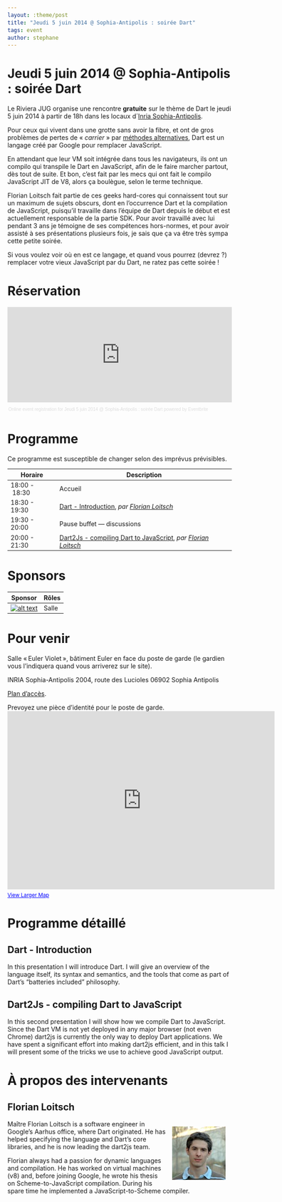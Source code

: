 ```yaml
---
layout: :theme/post
title: "Jeudi 5 juin 2014 @ Sophia-Antipolis : soirée Dart"
tags: event
author: stephane
---
```


# Jeudi 5 juin 2014 @ Sophia-Antipolis : soirée Dart

Le Riviera JUG organise une rencontre **gratuite** sur le thème de Dart le jeudi 5 juin 2014 à partir de 18h dans les locaux d´[Inria Sophia-Antipolis](http://maps.google.fr/maps?f=q&source=s_q&hl=en&geocode=&q=inria,+sophia-antipolis&sll=47.15984,2.988281&sspn=20.81297,46.757813&ie=UTF8&t=h&ll=43.616722,7.067868&spn=0.005406,0.011415&z=17&iwloc=A).

Pour ceux qui vivent dans une grotte sans avoir la fibre, et ont de gros problèmes de pertes de « _carrier_ » par [méthodes alternatives](http://www.ietf.org/rfc/rfc1149.txt), Dart est un langage créé par Google pour remplacer JavaScript.

En attendant que leur VM soit intégrée dans tous les navigateurs, ils ont un compilo qui transpile le Dart en JavaScript, afin de le faire marcher partout, dès tout de suite. Et bon, c’est fait par les mecs qui ont fait le compilo JavaScript JIT de V8, alors ça boulègue, selon le terme technique.

Florian Loitsch fait partie de ces geeks hard-cores qui connaissent tout sur un maximum de sujets obscurs, dont en l’occurrence Dart et la compilation de JavaScript, puisqu’il travaille dans l’équipe de Dart depuis le début et est actuellement responsable de la partie SDK. Pour avoir travaillé avec lui pendant 3 ans je témoigne de ses compétences hors-normes, et pour avoir assisté à ses présentations plusieurs fois, je sais que ça va être très sympa cette petite soirée.

Si vous voulez voir où en est ce langage, et quand vous pourrez (devrez ?) remplacer votre vieux JavaScript par du Dart, ne ratez pas cette soirée !

# Réservation

<div style="width:100%; text-align:left;" ><iframe  src="https://www.eventbrite.com/tickets-external?eid=11219290199&ref=etckt" frameborder="0" height="214" width="100%" vspace="0" hspace="0" marginheight="5" marginwidth="5" scrolling="auto" allowtransparency="true"></iframe><div style="font-family:Helvetica, Arial; font-size:10px; padding:5px 0 5px; margin:2px; width:100%; text-align:left;" ><a style="color:#ddd; text-decoration:none;" target="_blank" href="http://www.eventbrite.com/r/etckt">Online event registration</a><span style="color:#ddd;"> for </span><a style="color:#ddd; text-decoration:none;" target="_blank" href="https://www.eventbrite.com/e/jeudi-5-juin-2014-sophia-antipolis-soiree-dart-tickets-11219290199?ref=etckt">Jeudi 5 juin 2014 @ Sophia-Antipolis : soirée Dart</a> <span style="color:#ddd;">powered by</span> <a style="color:#ddd; text-decoration:none;" target="_blank" href="http://www.eventbrite.com?ref=etckt">Eventbrite</a></div></div>

# Programme

<div class='warning'>Ce programme est susceptible de changer selon des imprévus prévisibles.</div>

|Horaire|Description|
|---|---|
|18:00 - 18:30|Accueil|
|18:30 - 19:30|[Dart - Introduction](#HDart-Introduction), _par [Florian Loitsch](#HFlorianLoitsch)_|
|19:30 - 20:00|Pause buffet — discussions|
|20:00 - 21:30|[Dart2Js - compiling Dart to JavaScript](#HDart2Js-compilingDarttoJavaScript), _par [Florian Loitsch](#HFlorianLoitsch)_|

# Sponsors

|Sponsor|Rôles|
|---|---|
|[![alt text]({site.page('Sponsors/index.md').image('inria-2-150px.png')})](http://www.inria.fr/sophia)  | Salle|

# Pour venir

Salle « Euler Violet », bâtiment Euler en face du poste de garde (le gardien vous l’indiquera quand vous arriverez sur le site).

INRIA Sophia-Antipolis
2004, route des Lucioles
06902 Sophia Antipolis

[Plan d’accès](http://www-sop.inria.fr/presentation/data/plan_sophia.jpg).

<div class='warning'>Prevoyez une pièce d’identité pour le poste de garde.</div>

<iframe width="600" height="400" frameborder="0" scrolling="no" marginheight="0" marginwidth="0" src="http://maps.google.fr/maps?f=q&amp;source=s_q&amp;hl=en&amp;geocode=&amp;q=inria,+sophia-antipolis&amp;sll=47.15984,2.988281&amp;sspn=20.81297,46.757813&amp;ie=UTF8&amp;t=h&amp;ll=43.626819,7.071934&amp;spn=0.005406,0.011415&amp;z=14&amp;iwloc=A&amp;cid=556043547175134685&amp;output=embed"></iframe><br /><small><a href="http://maps.google.fr/maps?f=q&amp;source=embed&amp;hl=en&amp;geocode=&amp;q=inria,+sophia-antipolis&amp;sll=47.15984,2.988281&amp;sspn=20.81297,46.757813&amp;ie=UTF8&amp;t=h&amp;ll=43.626819,7.071934&amp;spn=0.005406,0.011415&amp;z=14&amp;iwloc=A&amp;cid=556043547175134685" style="color:#0000FF;text-align:left">View Larger Map</a></small>

# Programme détaillé

## Dart - Introduction

In this presentation I will introduce Dart. I will give an overview of the language itself, its syntax and semantics, and the tools that come as part of Dart’s “batteries included” philosophy.

## Dart2Js - compiling Dart to JavaScript

In this second presentation I will show how we compile Dart to JavaScript. Since the Dart VM is not yet deployed in any major browser (not even Chrome) dart2js is currently the only way to deploy Dart applications. We have spent a significant effort into making dart2js efficient, and in this talk I will present some of the tricks we use to achieve good JavaScript output.

# À propos des intervenants

## Florian Loitsch

<img style='float: right; margin: 1em' src='florian-loitsch-120.jpg'/>

Maître Florian Loitsch is a software engineer in Google’s Aarhus office, where Dart originated. He has helped specifying the language and Dart’s core libraries, and he is now leading the dart2js team.

Florian always had a passion for dynamic languages and compilation. He has worked on virtual machines (v8) and, before joining Google, he wrote his thesis on Scheme-to-JavaScript compilation. During his spare time he implemented a JavaScript-to-Scheme compiler.

